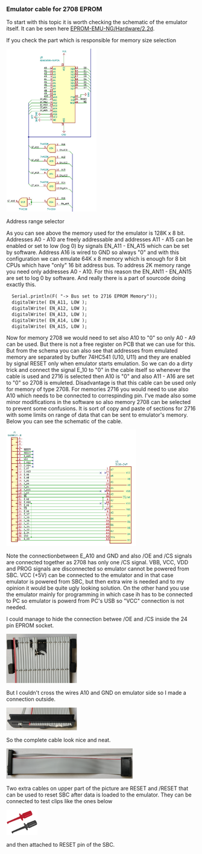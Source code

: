 ### Emulator cable for 2708 EPROM

To start with this topic it is worth checking the schematic of the emulator itself. It can be seen here [EPROM-EMU-NG/Hardware/2.2d](https://github.com/Kris-Sekula/EPROM-EMU-NG/blob/master/Hardware/2.2d/1002_EPROM_EMU_NG_2.2d.pdf).

If you check the part which is responsible for memory size selection

<img src="../pictures/MemorySelect.jpg" title="" alt="" width="240">

Address range selector

As you can see above the memory used for the emulator is 128K x 8 bit. Addresses A0 - A10 are freely addressable and addresses A11 - A15 can be enabled or set to low (log 0) by signals EN_A11 - EN_A15 which can be set by software. Address A16 is wired to GND so always "0" and with this configuration we can emulate 64K x 8 memory which is enough for 8 bit CPUs which have "only" 16 bit address bus.  To address 2K memory range you need only addresses A0 - A10. For this reason the EN_AN11 - EN_AN15 are set to log 0 by software. And really there is a part of sourcode doing exactly this.

      Serial.println(F( "-> Bus set to 2716 EPROM Memory"));
      digitalWrite( EN_A11, LOW );
      digitalWrite( EN_A12, LOW );
      digitalWrite( EN_A13, LOW );
      digitalWrite( EN_A14, LOW );
      digitalWrite( EN_A15, LOW );

Now for memory 2708 we would need to set also A10 to "0" so only A0 - A9 can be used. But there is not a free register on PCB that we can use for this. But from the schema you can also see that addresses from emulated memory are separated by buffer 74HC541 (U10, U11) and they are enabled by signal RESET only when emulator starts emulation.  So we can do a dirty trick and connect the signal E_10 to "0" in the cable itself so whenever the cable is used and 2716 is selected then A10 is "0" and also A11 - A16 are set to "0" so 2708 is emuleted. Disadvantage is that this cable can be used only for memory of type 2708. For memories 2716 you would need to use also A10 which needs to be connected to correspinding pin. I've made also some minor modifications in the software so also memory 2708 can be selected to prevent some confusions. It is sort of copy and paste of sections for 2716 with some limits on range of data that can be sent to emulator's memory. Below you can see the schematic of the cable.

<img title="" src="../pictures/EMU_cable_2708.jpg" alt="" width="344">

Note the connectionbetween E_A10 and GND and also /OE and /CS signals are connected together as 2708 has only one /CS signal. VBB, VCC, VDD and PROG signals are disconnected so emulator cannot be powered from SBC. VCC (+5V) can be connected to the emulator and in that case emulator is powered from SBC, but then extra wire is needed and to my opinion it would be quite ugly looking solution. On the other hand you use the emulator mainly for programming in which case ih has to be connected to PC so emulator is powerd from PC's USB so "VCC" connection is not needed.

I could manage to hide the connection betwee /OE and /CS inside the 24 pin EPROM socket.

<img title="" src="../pictures/Socket-24P.jpg" alt="" width="187">

But I couldn't cross the wires A10 and GND on emulator side so I made a connection outside.

<img title="" src="../pictures/EMU_EPROM_34.jpg" alt="" width="187">

So the complete cable look nice and neat.

<img src="../pictures/Cable_eprom_ng_2708.jpg" title="" alt="" width="335">

Two extra cables on upper part of the picture are RESET and /RESET that can be used to reset SBC after data is loaded to the emulator. They can be connected to test clips like the ones below

<img title="" src="../pictures/Test_clips.jpg" alt="" width="83"> 

and then attached to RESET pin of the SBC.
